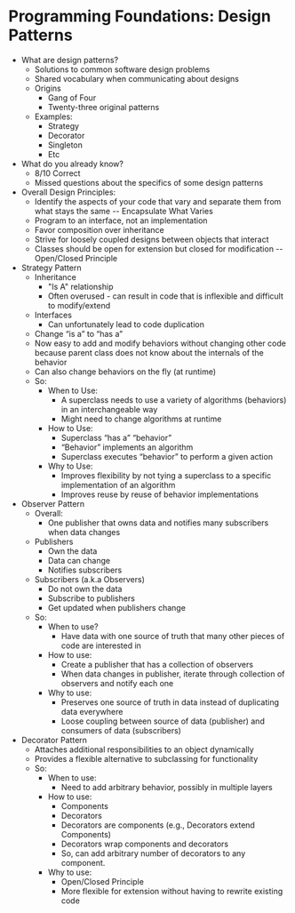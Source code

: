 # Programming Foundations: Design Patterns

+ What are design patterns?
    + Solutions to common software design problems
    + Shared vocabulary when communicating about designs
    + Origins
        + Gang of Four
        + Twenty-three original patterns
   + Examples:
        + Strategy
        + Decorator
        + Singleton
        + Etc
+ What do you already know?
    + 8/10 Correct
    + Missed questions about the specifics of some design patterns
+ Overall Design Principles:
    + Identify the aspects of your code that vary and separate them from what stays the same -- Encapsulate What Varies
    + Program to an interface, not an implementation
    + Favor composition over inheritance
    + Strive for loosely coupled designs between objects that interact
    + Classes should be open for extension but closed for modification -- Open/Closed Principle
+ Strategy Pattern
    + Inheritance
        + "Is A" relationship
        + Often overused - can result in code that is inflexible and difficult to modify/extend
    + Interfaces
        + Can unfortunately lead to code duplication
    + Change “is a” to “has a”
    + Now easy to add and modify behaviors without changing other code because parent class does not know about the internals of the behavior
    + Can also change behaviors on the fly (at runtime)
    + So:
        + When to Use: 
            + A superclass needs to use a variety of algorithms (behaviors) in an interchangeable way
            + Might need to change algorithms at runtime
        + How to Use:
            + Superclass “has a” “behavior”
            + “Behavior” implements an algorithm
            + Superclass executes “behavior” to perform a given action
        + Why to Use:
            + Improves flexibility by not tying a superclass to a specific implementation of an algorithm
            + Improves reuse by reuse of behavior implementations
+ Observer Pattern
    + Overall:
        + One publisher that owns data and notifies many subscribers when data changes
    + Publishers
        + Own the data
        + Data can change
        + Notifies subscribers
    + Subscribers (a.k.a Observers)
        + Do not own the data
        + Subscribe to publishers
        + Get updated when publishers change
    + So:
        + When to use?
            + Have data with one source of truth that many other pieces of code are interested in
        + How to use:
            + Create a publisher that has a collection of observers
            + When data changes in publisher, iterate through collection of observers and notify each one
        + Why to use:
            + Preserves one source of truth in data instead of duplicating data everywhere
            + Loose coupling between source of data (publisher) and consumers of data (subscribers)
+ Decorator Pattern
    + Attaches additional responsibilities to an object dynamically
    + Provides a flexible alternative to subclassing for functionality
    + So:
        + When to use:
            + Need to add arbitrary behavior, possibly in multiple layers
        + How to use:
            + Components
            + Decorators
            + Decorators are components (e.g., Decorators extend Components)
            + Decorators wrap components and decorators
            + So, can add arbitrary number of decorators to any component.
        + Why to use:
            + Open/Closed Principle
            + More flexible for extension without having to rewrite existing code
